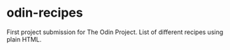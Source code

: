 # odin-recipes
First project submission for The Odin Project. 
List of different recipes using plain HTML.


